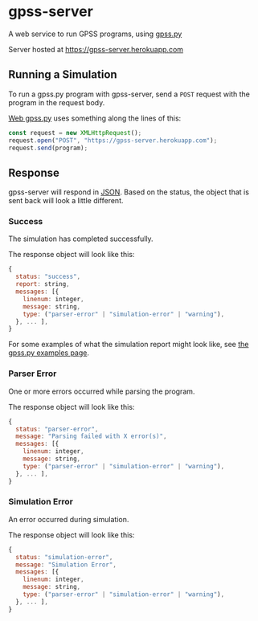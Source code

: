 # gpss-server
A web service to run GPSS programs, using [gpss.py][gpss.py]

Server hosted at https://gpss-server.herokuapp.com

## Running a Simulation
To run a gpss.py program with gpss-server, send a `POST` request with
the program in the request body.

[Web gpss.py][web-gpss.py] uses something along the lines of this:
```javascript
const request = new XMLHttpRequest();
request.open("POST", "https://gpss-server.herokuapp.com");
request.send(program);
```

## Response
gpss-server will respond in [JSON][json]. Based on the status, the
object that is sent back will look a little different.

### Success
The simulation has completed successfully.

The response object will look like this:
```javascript
{
  status: "success",
  report: string,
  messages: [{
    linenum: integer,
    message: string,
    type: ("parser-error" | "simulation-error" | "warning"),
  }, ... ],
}
```

For some examples of what the simulation report might look like, see
[the gpss.py examples page][gpss.py-examples].

### Parser Error
One or more errors occurred while parsing the program.

The response object will look like this:
```javascript
{
  status: "parser-error",
  message: "Parsing failed with X error(s)",
  messages: [{
    linenum: integer,
    message: string,
    type: ("parser-error" | "simulation-error" | "warning"),
  }, ... ],
}
```

### Simulation Error
An error occurred during simulation.

The response object will look like this:
```javascript
{
  status: "simulation-error",
  message: "Simulation Error",
  messages: [{
    linenum: integer,
    message: string,
    type: ("parser-error" | "simulation-error" | "warning"),
  }, ... ],
}
```

[gpss.py]: https://github.com/martendo/gpss.py
[gpss.py-examples]: https://martendo.github.io/gpss.py/examples
[web-gpss.py]: https://martendo.github.io/gpss.py/web
[json]: https://json.org
